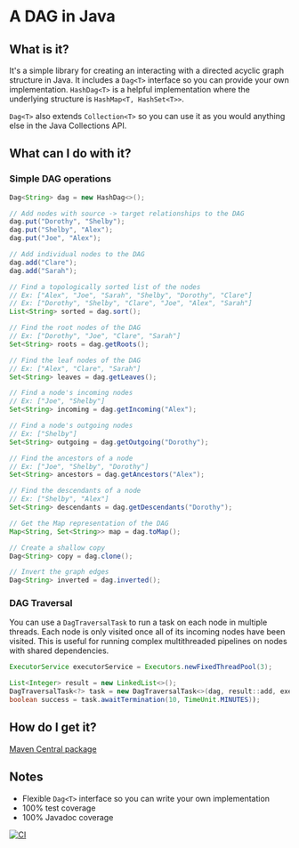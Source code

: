 # A DAG in Java

## What is it?

It's a simple library for creating an interacting with a directed acyclic graph structure in Java.
It includes a `Dag<T>` interface so you can provide your own implementation.
`HashDag<T>` is a helpful implementation where the underlying structure is `HashMap<T, HashSet<T>>`.

`Dag<T>` also extends `Collection<T>` so you can use it as you would anything else in the Java Collections API.

## What can I do with it?

### Simple DAG operations

```java
Dag<String> dag = new HashDag<>();

// Add nodes with source -> target relationships to the DAG 
dag.put("Dorothy", "Shelby");
dag.put("Shelby", "Alex");
dag.put("Joe", "Alex");

// Add individual nodes to the DAG
dag.add("Clare");
dag.add("Sarah");

// Find a topologically sorted list of the nodes
// Ex: ["Alex", "Joe", "Sarah", "Shelby", "Dorothy", "Clare"]
// Ex: ["Dorothy", "Shelby", "Clare", "Joe", "Alex", "Sarah"]
List<String> sorted = dag.sort();

// Find the root nodes of the DAG
// Ex: ["Dorothy", "Joe", "Clare", "Sarah"]
Set<String> roots = dag.getRoots();

// Find the leaf nodes of the DAG
// Ex: ["Alex", "Clare", "Sarah"]
Set<String> leaves = dag.getLeaves();

// Find a node's incoming nodes
// Ex: ["Joe", "Shelby"]
Set<String> incoming = dag.getIncoming("Alex");

// Find a node's outgoing nodes
// Ex: ["Shelby"]
Set<String> outgoing = dag.getOutgoing("Dorothy");

// Find the ancestors of a node
// Ex: ["Joe", "Shelby", "Dorothy"]
Set<String> ancestors = dag.getAncestors("Alex");

// Find the descendants of a node
// Ex: ["Shelby", "Alex"]
Set<String> descendants = dag.getDescendants("Dorothy");

// Get the Map representation of the DAG
Map<String, Set<String>> map = dag.toMap();

// Create a shallow copy
Dag<String> copy = dag.clone();

// Invert the graph edges
Dag<String> inverted = dag.inverted();
```

### DAG Traversal

You can use a `DagTraversalTask` to run a task on each node in multiple threads. Each node is only visited once all of
its incoming nodes have been visited. This is useful for running complex multithreaded pipelines on nodes with shared
dependencies.

```java
ExecutorService executorService = Executors.newFixedThreadPool(3);

List<Integer> result = new LinkedList<>();
DagTraversalTask<?> task = new DagTraversalTask<>(dag, result::add, executorService);
boolean success = task.awaitTermination(10, TimeUnit.MINUTES));
```

## How do I get it?

[Maven Central package](https://search.maven.org/artifact/me.alexjs/dag)

## Notes

- Flexible `Dag<T>` interface so you can write your own implementation
- 100% test coverage
- 100% Javadoc coverage

[![CI](https://github.com/ajs1998/Dag/actions/workflows/test.yml/badge.svg)](https://github.com/ajs1998/Dag/actions/workflows/test.yml)
